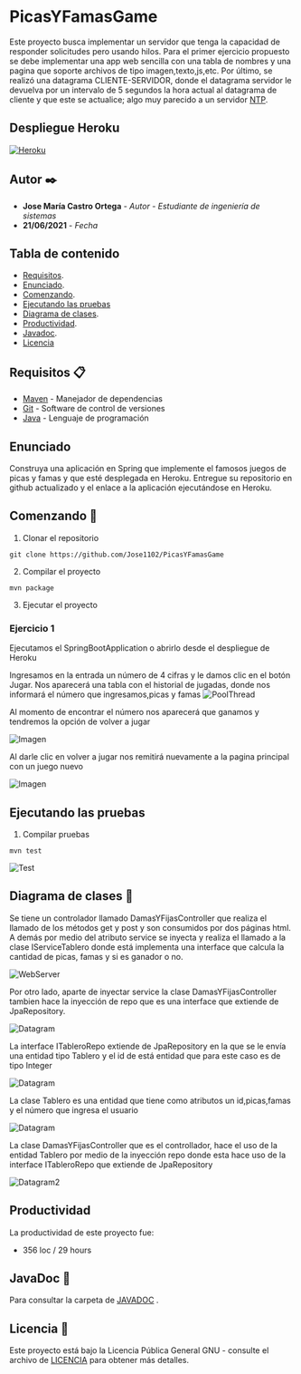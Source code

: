 # PicasYFamasGame




Este proyecto busca implementar un servidor que tenga la capacidad de responder solicitudes pero usando hilos. 
Para el primer ejercicio propuesto se debe implementar una app web sencilla con una tabla de nombres y una pagina que soporte archivos de tipo imagen,texto,js,etc. Por último, se realizó una datagrama CLIENTE-SERVIDOR, donde el datagrama servidor le devuelva por un intervalo de 5 segundos la hora actual al datagrama de cliente y que este se actualice; algo muy parecido a un servidor [NTP](https://www.tecnozero.com/servidor/ntp/). 

## Despliegue Heroku


[![Heroku](https://www.herokucdn.com/deploy/button.png)](https://famas-picas-game.herokuapp.com/game/agregar)



## Autor ✒️


* **Jose María Castro Ortega** - *Autor*  - *Estudiante de ingeniería de sistemas*
* **21/06/2021** - *Fecha* 


## Tabla de contenido

- [Requisitos](#requisitos-).
- [Enunciado](#enunciado).
- [Comenzando](#comenzando-).
- [Ejecutando las pruebas](#ejecutando-las-pruebas)
- [Diagrama de clases](#diagrama-de-clases-).
- [Productividad](#productividad).
- [Javadoc](#javaDoc-).
- [Licencia](#licencia-)


## Requisitos 📋
* [Maven](https://maven.apache.org/) - Manejador de dependencias
* [Git](https://git-scm.com/) - Software de control de versiones
* [Java](https://www.oracle.com/java/) - Lenguaje de programación

## Enunciado


Construya una aplicación en Spring que implemente el famosos juegos de picas y famas y que esté desplegada en Heroku. Entregue su repositorio en github actualizado y el enlace a la aplicación ejecutándose en Heroku.

## Comenzando 🚀
1. Clonar el repositorio
```
git clone https://github.com/Jose1102/PicasYFamasGame
```

2. Compilar el proyecto

```
mvn package
```

3. Ejecutar el proyecto 

### Ejercicio 1

Ejecutamos el SpringBootApplication o abrirlo desde el despliegue de Heroku


Ingresamos en la entrada un número de 4 cifras y le damos clic en el botón Jugar. Nos aparecerá una tabla con el historial de jugadas, donde nos informará el número que ingresamos,picas y famas
![PoolThread](https://github.com/Jose1102/PicasYFamasGame/blob/master/images/ingresandoNumero.PNG)

Al momento de encontrar el número nos aparecerá que ganamos y tendremos la opción de volver a jugar

![Imagen](https://github.com/Jose1102/PicasYFamasGame/blob/master/images/ganaste.PNG)

Al darle clic en volver a jugar nos remitirá nuevamente a la pagina principal con un juego nuevo

![Imagen](https://github.com/Jose1102/PicasYFamasGame/blob/master/images/reseat.PNG)



## Ejecutando las pruebas

1. Compilar pruebas

```
mvn test
```

![Test](https://github.com/Jose1102/PicasYFamasGame/blob/master/images/tests.PNG)

## Diagrama de clases 📖

Se tiene un controlador llamado DamasYFijasController que realiza el llamado de los métodos get y post y son consumidos por dos páginas html. A demás por medio del atributo service se inyecta y realiza el llamado a la clase IServiceTablero donde está implementa una interface que calcula la cantidad de picas, famas y si es ganador o no.

![WebServer](https://github.com/Jose1102/PicasYFamasGame/blob/master/images/service.PNG)


Por otro lado, aparte de inyectar service la clase DamasYFijasController tambien hace la inyección de repo que es una interface que extiende de JpaRepository.

![Datagram](https://github.com/Jose1102/PicasYFamasGame/blob/master/images/controller.PNG)


La interface ITableroRepo extiende de JpaRepository  en la que se le envía una entidad tipo Tablero y el id de está entidad que para este caso es de tipo Integer

![Datagram](https://github.com/Jose1102/PicasYFamasGame/blob/master/images/jparepository.PNG)


La clase Tablero es una entidad que tiene como atributos un id,picas,famas y el número que ingresa el usuario

![Datagram](https://github.com/Jose1102/PicasYFamasGame/blob/master/images/tablero.PNG)


La clase DamasYFijasController que es el controllador, hace el uso de la entidad Tablero por medio de la inyección repo donde esta hace uso de la interface ITableroRepo que extiende de JpaRepository 

![Datagram2](https://github.com/Jose1102/PicasYFamasGame/blob/master/images/tablerorepo.PNG)





## Productividad
La productividad de este proyecto fue:
* 356 loc / 29 hours

## JavaDoc 📖

Para consultar la carpeta de [JAVADOC](https://github.com/Jose1102/PicasYFamasGame/tree/master/javadoc) .

## Licencia 📌

Este proyecto está bajo la Licencia Pública General GNU - consulte el archivo de [LICENCIA](https://github.com/Jose1102/WebServer/blob/master/LICENSE.txt) para obtener más detalles.
